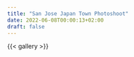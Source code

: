 ```yaml
---
title: "San Jose Japan Town Photoshoot"
date: 2022-06-08T00:00:13+02:00
draft: false
---
```


{{< gallery >}} 